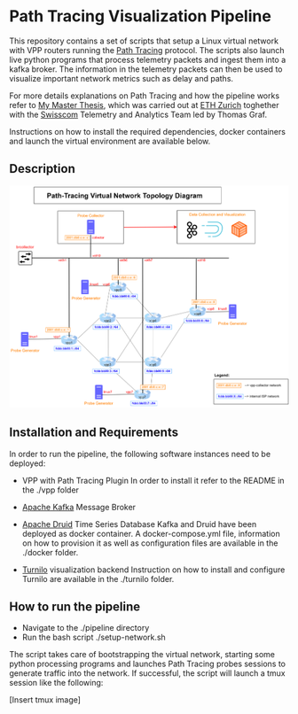 # Path Tracing Visualization Pipeline

This repository contains a set of scripts that setup a Linux virtual network with VPP routers running the [Path Tracing](https://github.com/path-tracing) protocol. The scripts also launch live python programs that process telemetry packets and ingest them into a kafka broker. The information in the telemetry packets can then be used to visualize important network metrics such as delay and paths.

For more details explanations on Path Tracing and how the pipeline works refer to [My Master Thesis](https://leonardorodoni.ch/thesis.pdf), which was carried out at [ETH Zurich](https://ee.ethz.ch/) toghether with the [Swisscom](https://swisscom.ch) Telemetry and Analytics Team led by Thomas Graf. 

Instructions on how to install the required dependencies, docker containers and launch the virtual environment are available below.

## Description
![Alt text](images/draft_final_pipeline.png?raw=true "Title")

## Installation and Requirements

In order to run the pipeline, the following software instances need to be deployed:

- VPP with Path Tracing Plugin
  In order to install it refer to the README in the ./vpp folder

- [Apache Kafka](https://kafka.apache.org/) Message Broker
- [Apache Druid](https://druid.apache.org/) Time Series Database
  Kafka and Druid have been deployed as docker container. A docker-compose.yml file, information on how to provision it as well as configuration files are available in the ./docker folder. 

- [Turnilo](https://github.com/allegro/turnilo) visualization backend
  Instruction on how to install and configure Turnilo are available in the ./turnilo folder. 

## How to run the pipeline

- Navigate to the ./pipeline directory
- Run the bash script ./setup-network.sh

The script takes care of bootstrapping the virtual network, starting some python processing programs and launches Path Tracing probes sessions to generate traffic into the network. If successful, the script will launch a tmux session like the following:

[Insert tmux image]